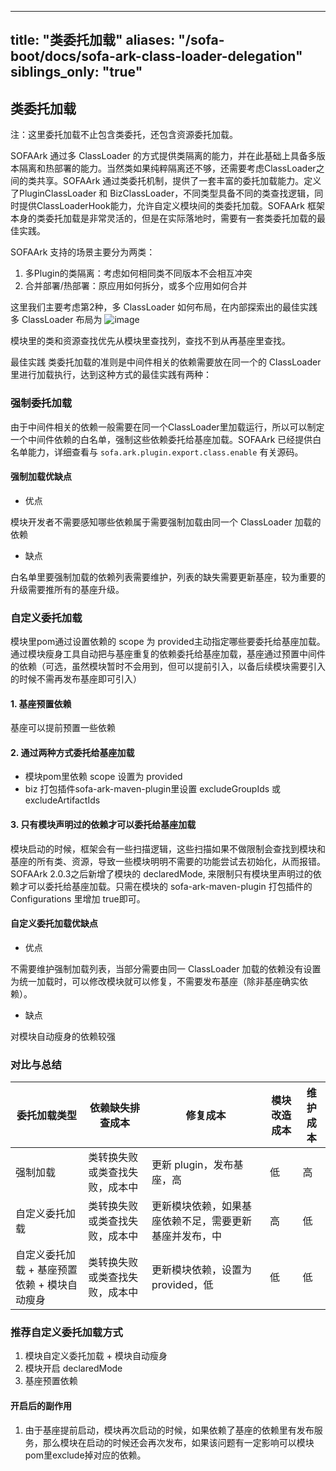 
---
title: "类委托加载"
aliases: "/sofa-boot/docs/sofa-ark-class-loader-delegation"
siblings_only: "true"
---
## 类委托加载

注：这里委托加载不止包含类委托，还包含资源委托加载。

SOFAArk 通过多 ClassLoader 的方式提供类隔离的能力，并在此基础上具备多版本隔离和热部署的能力。当然类如果纯粹隔离还不够，还需要考虑ClassLoader之间的类共享。SOFAArk 通过类委托机制，提供了一套丰富的委托加载能力。定义了PluginClassLoader 和 BizClassLoader，不同类型具备不同的类查找逻辑，同时提供ClassLoaderHook能力，允许自定义模块间的类委托加载。SOFAArk 框架本身的类委托加载是非常灵活的，但是在实际落地时，需要有一套类委托加载的最佳实践。

SOFAArk 支持的场景主要分为两类：
1. 多Plugin的类隔离：考虑如何相同类不同版本不会相互冲突
2. 合并部署/热部署：原应用如何拆分，或多个应用如何合并

这里我们主要考虑第2种，多 ClassLoader 如何布局，在内部探索出的最佳实践多 ClassLoader 布局为
 ![image](https://user-images.githubusercontent.com/3754074/169092647-ba4047b5-cce5-4151-a696-e05ae62c2e81.png)

模块里的类和资源查找优先从模块里查找列，查找不到从再基座里查找。

最佳实践
类委托加载的准则是中间件相关的依赖需要放在同一个的 ClassLoader 里进行加载执行，达到这种方式的最佳实践有两种：

### 强制委托加载

由于中间件相关的依赖一般需要在同一个ClassLoader里加载运行，所以可以制定一个中间件依赖的白名单，强制这些依赖委托给基座加载。SOFAArk 已经提供白名单能力，详细查看与 `sofa.ark.plugin.export.class.enable` 有关源码。

#### 强制加载优缺点

- 优点

模块开发者不需要感知哪些依赖属于需要强制加载由同一个 ClassLoader 加载的依赖

- 缺点

白名单里要强制加载的依赖列表需要维护，列表的缺失需要更新基座，较为重要的升级需要推所有的基座升级。

### 自定义委托加载

模块里pom通过设置依赖的 scope 为 provided主动指定哪些要委托给基座加载。通过模块瘦身工具自动把与基座重复的依赖委托给基座加载，基座通过预置中间件的依赖（可选，虽然模块暂时不会用到，但可以提前引入，以备后续模块需要引入的时候不需再发布基座即可引入）

#### 1. 基座预置依赖

基座可以提前预置一些依赖

#### 2. 通过两种方式委托给基座加载

- 模块pom里依赖 scope 设置为 provided
- biz 打包插件sofa-ark-maven-plugin里设置 excludeGroupIds 或 excludeArtifactIds

#### 3. 只有模块声明过的依赖才可以委托给基座加载

模块启动的时候，框架会有一些扫描逻辑，这些扫描如果不做限制会查找到模块和基座的所有类、资源，导致一些模块明明不需要的功能尝试去初始化，从而报错。SOFAArk 2.0.3之后新增了模块的 declaredMode, 来限制只有模块里声明过的依赖才可以委托给基座加载。只需在模块的 sofa-ark-maven-plugin 打包插件的 Configurations 里增加  <declaredMode>true</declaredMode>即可。

#### 自定义委托加载优缺点

- 优点

不需要维护强制加载列表，当部分需要由同一 ClassLoader 加载的依赖没有设置为统一加载时，可以修改模块就可以修复，不需要发布基座（除非基座确实依赖）。

- 缺点

对模块自动瘦身的依赖较强

### 对比与总结

|委托加载类型|依赖缺失排查成本|修复成本|模块改造成本|维护成本|
|----|----|----|----|----|
|强制加载|类转换失败或类查找失败，成本中|更新 plugin，发布基座，高|低|高|
|自定义委托加载 |类转换失败或类查找失败，成本中|更新模块依赖，如果基座依赖不足，需要更新基座并发布，中|高|低|
|自定义委托加载 + 基座预置依赖 + 模块自动瘦身|类转换失败或类查找失败，成本中|更新模块依赖，设置为provided，低|低|低|

### 推荐自定义委托加载方式

1. 模块自定义委托加载 + 模块自动瘦身
2. 模块开启 declaredMode 
3. 基座预置依赖

#### 开启后的副作用

1. 由于基座提前启动，模块再次启动的时候，如果依赖了基座的依赖里有发布服务，那么模块在启动的时候还会再次发布，如果该问题有一定影响可以模块pom里exclude掉对应的依赖。
